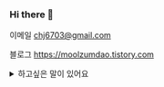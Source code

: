 ### Hi there 👋

이메일
chj6703@gmail.com

블로그
https://moolzumdao.tistory.com


<details>
  <summary>하고싶은 말이 있어요</summary>
  <ul>
    <li>뻥이에요.</li>
  </ul>
</details>







<!--
**vact19/vact19** is a ✨ _special_ ✨ repository because its `README.md` (this file) appears on your GitHub profile.
Here are some ideas to get you started:

- 🔭 I’m currently working on ...
- 🌱 I’m currently learning ...
- 👯 I’m looking to collaborate on ...
- 🤔 I’m looking for help with ...
- 💬 Ask me about ...
- 📫 How to reach me: ...
- 😄 Pronouns: ...
- ⚡ Fun fact: ...
-->

